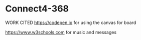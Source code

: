 # Connect4-368
WORK CITED
https://codepen.io for using the canvas for board

https://www.w3schools.com for music and messages 
